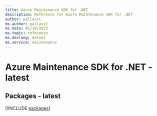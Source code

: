 ```yaml
---
title: Azure Maintenance SDK for .NET
description: Reference for Azure Maintenance SDK for .NET
author: pallavit
ms.author: pallavit
ms.data: 01/19/2023
ms.topic: reference
ms.devlang: dotnet
ms.service: maintenance
---
```

# Azure Maintenance SDK for .NET - latest
## Packages - latest
[!INCLUDE [packages](maintenance-index.md)]